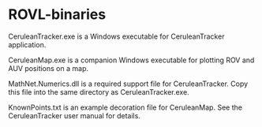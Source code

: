 # ROVL-binaries

<!-- Commenting out link to avoid confusion for customers -->
<!-- [Download Here](https://github.com/CeruleanSonar/CeruleanTracker-binary/archive/refs/tags/20220329.zip) -->

CeruleanTracker.exe is a Windows executable for CeruleanTracker application.

CeruleanMap.exe is a companion Windows executable for plotting ROV and AUV positions on a map.

MathNet.Numerics.dll is a required support file for CeruleanTracker. Copy this file into the same directory as CeruleanTracker.exe.

KnownPoints.txt is an example decoration file for CeruleanMap. See the CeruleanTracker user manual for details.
